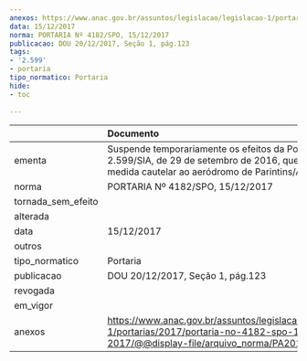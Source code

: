 ```yaml
---
anexos: https://www.anac.gov.br/assuntos/legislacao/legislacao-1/portarias/2017/portaria-no-4182-spo-15-12-2017/@@display-file/arquivo_norma/PA2017-4182.pdf
data: 15/12/2017
norma: PORTARIA Nº 4182/SPO, 15/12/2017
publicacao: DOU 20/12/2017, Seção 1, pág.123
tags:
- '2.599'
- portaria
tipo_normatico: Portaria
hide: 
- toc 
 
---
```


|                    | Documento                                                                                                                                                 |
|:-------------------|:----------------------------------------------------------------------------------------------------------------------------------------------------------|
| ementa             | Suspende temporariamente os efeitos da Portaria nº 2.599/SIA, de 29 de setembro de 2016, que aplicou medida cautelar ao aeródromo de Parintins/AM (SWPI). |
| norma              | PORTARIA Nº 4182/SPO, 15/12/2017                                                                                                                          |
| tornada_sem_efeito |                                                                                                                                                           |
| alterada           |                                                                                                                                                           |
| data               | 15/12/2017                                                                                                                                                |
| outros             |                                                                                                                                                           |
| tipo_normatico     | Portaria                                                                                                                                                  |
| publicacao         | DOU 20/12/2017, Seção 1, pág.123                                                                                                                          |
| revogada           |                                                                                                                                                           |
| em_vigor           |                                                                                                                                                           |
| anexos             | https://www.anac.gov.br/assuntos/legislacao/legislacao-1/portarias/2017/portaria-no-4182-spo-15-12-2017/@@display-file/arquivo_norma/PA2017-4182.pdf      |